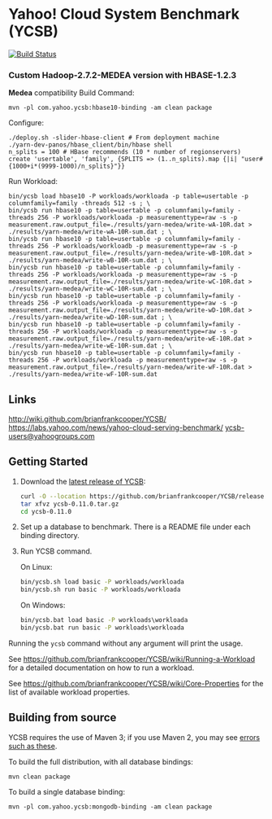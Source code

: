 <!--
Copyright (c) 2010 Yahoo! Inc., 2012 - 2016 YCSB contributors.
All rights reserved.

Licensed under the Apache License, Version 2.0 (the "License"); you
may not use this file except in compliance with the License. You
may obtain a copy of the License at

http://www.apache.org/licenses/LICENSE-2.0

Unless required by applicable law or agreed to in writing, software
distributed under the License is distributed on an "AS IS" BASIS,
WITHOUT WARRANTIES OR CONDITIONS OF ANY KIND, either express or
implied. See the License for the specific language governing
permissions and limitations under the License. See accompanying
LICENSE file.
-->

Yahoo! Cloud System Benchmark (YCSB)
====================================
[![Build Status](https://travis-ci.org/brianfrankcooper/YCSB.png?branch=master)](https://travis-ci.org/brianfrankcooper/YCSB)


### Custom Hadoop-2.7.2-MEDEA version with HBASE-1.2.3
**Medea** compatibility
Build Command:

    mvn -pl com.yahoo.ycsb:hbase10-binding -am clean package

Configure:
    
    ./deploy.sh -slider-hbase-client # From deployment machine
    ./yarn-dev-panos/hbase_client/bin/hbase shell
    n_splits = 100 # HBase recommends (10 * number of regionservers)
    create 'usertable', 'family', {SPLITS => (1..n_splits).map {|i| "user#{1000+i*(9999-1000)/n_splits}"}}

Run Workload:
    
    bin/ycsb load hbase10 -P workloads/workloada -p table=usertable -p columnfamily=family -threads 512 -s ; \
    bin/ycsb run hbase10 -p table=usertable -p columnfamily=family -threads 256 -P workloads/workloada -p measurementtype=raw -s -p measurement.raw.output_file=./results/yarn-medea/write-wA-10R.dat > ./results/yarn-medea/write-wA-10R-sum.dat ; \
    bin/ycsb run hbase10 -p table=usertable -p columnfamily=family -threads 256 -P workloads/workloadb -p measurementtype=raw -s -p measurement.raw.output_file=./results/yarn-medea/write-wB-10R.dat > ./results/yarn-medea/write-wB-10R-sum.dat ; \
    bin/ycsb run hbase10 -p table=usertable -p columnfamily=family -threads 256 -P workloads/workloada -p measurementtype=raw -s -p measurement.raw.output_file=./results/yarn-medea/write-wC-10R.dat > ./results/yarn-medea/write-wC-10R-sum.dat ; \
    bin/ycsb run hbase10 -p table=usertable -p columnfamily=family -threads 256 -P workloads/workloada -p measurementtype=raw -s -p measurement.raw.output_file=./results/yarn-medea/write-wD-10R.dat > ./results/yarn-medea/write-wD-10R-sum.dat ; \
    bin/ycsb run hbase10 -p table=usertable -p columnfamily=family -threads 256 -P workloads/workloada -p measurementtype=raw -s -p measurement.raw.output_file=./results/yarn-medea/write-wE-10R.dat > ./results/yarn-medea/write-wE-10R-sum.dat ; \ 
    bin/ycsb run hbase10 -p table=usertable -p columnfamily=family -threads 256 -P workloads/workloada -p measurementtype=raw -s -p measurement.raw.output_file=./results/yarn-medea/write-wF-10R.dat > ./results/yarn-medea/write-wF-10R-sum.dat


Links
-----
http://wiki.github.com/brianfrankcooper/YCSB/  
https://labs.yahoo.com/news/yahoo-cloud-serving-benchmark/
ycsb-users@yahoogroups.com  

Getting Started
---------------

1. Download the [latest release of YCSB](https://github.com/brianfrankcooper/YCSB/releases/latest):

    ```sh
    curl -O --location https://github.com/brianfrankcooper/YCSB/releases/download/0.11.0/ycsb-0.11.0.tar.gz
    tar xfvz ycsb-0.11.0.tar.gz
    cd ycsb-0.11.0
    ```
    
2. Set up a database to benchmark. There is a README file under each binding 
   directory.

3. Run YCSB command. 

    On Linux:
    ```sh
    bin/ycsb.sh load basic -P workloads/workloada
    bin/ycsb.sh run basic -P workloads/workloada
    ```

    On Windows:
    ```bat
    bin/ycsb.bat load basic -P workloads\workloada
    bin/ycsb.bat run basic -P workloads\workloada
    ```

  Running the `ycsb` command without any argument will print the usage. 
   
  See https://github.com/brianfrankcooper/YCSB/wiki/Running-a-Workload
  for a detailed documentation on how to run a workload.

  See https://github.com/brianfrankcooper/YCSB/wiki/Core-Properties for 
  the list of available workload properties.

Building from source
--------------------

YCSB requires the use of Maven 3; if you use Maven 2, you may see [errors
such as these](https://github.com/brianfrankcooper/YCSB/issues/406).

To build the full distribution, with all database bindings:

    mvn clean package

To build a single database binding:

    mvn -pl com.yahoo.ycsb:mongodb-binding -am clean package
